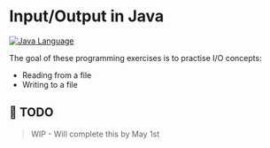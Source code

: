 # Input/Output in Java

[![Java Language](https://img.shields.io/badge/platform-OpenJDK-3A75B0.svg?logo=OpenJDK)][1]

The goal of these programming exercises is to practise I/O concepts:
- Reading from a file
- Writing to a file

## :pushpin: TODO

> WIP - Will complete this by May 1st

[1]: https://docs.oracle.com/javase/8/docs/api/index.html
